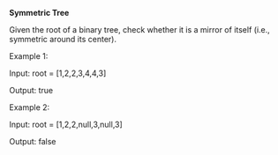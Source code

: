 **Symmetric Tree**

Given the root of a binary tree, check whether it is a mirror of itself (i.e., symmetric around its center).


Example 1:

Input: root = [1,2,2,3,4,4,3]

Output: true


Example 2:


Input: root = [1,2,2,null,3,null,3]

Output: false
 
